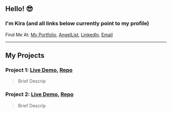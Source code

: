 ## Hello! 😎
### I'm Kira (and all links below currently point to my profile)
Find Me At: [My Portfolio](https://github.com/kierxin "Kira's portfolio"), [AngelList](https://github.com/kierxin "Kira's AngelList profile"), [LinkedIn](https://github.com/kierxin "Kira's LinkedIn profile"), [Email](kierxin@gmail.com "kierxin@gmail.com")

***

## My Projects  

### Project 1: [Live Demo](https://github.com/kierxin "https://github.com/kierxin"), [Repo](https://github.com/kierxin "https://github.com/kierxin")

> Brief Descrip  

### Project 2: [Live Demo](https://github.com/kierxin "https://github.com/kierxin"), [Repo](https://github.com/kierxin "https://github.com/kierxin")
> Brief Descrip



<!--
**kierxin/kierxin** is a ✨ _special_ ✨ repository because its `README.md` (this file) appears on your GitHub profile.

Here are some ideas to get you started:

- 🔭 I’m currently working on ...
- 🌱 I’m currently learning ...
- 👯 I’m looking to collaborate on ...
- 🤔 I’m looking for help with ...
- 💬 Ask me about ...
- 📫 How to reach me: ...
- 😄 Pronouns: ...
- ⚡ Fun fact: ...
-->
